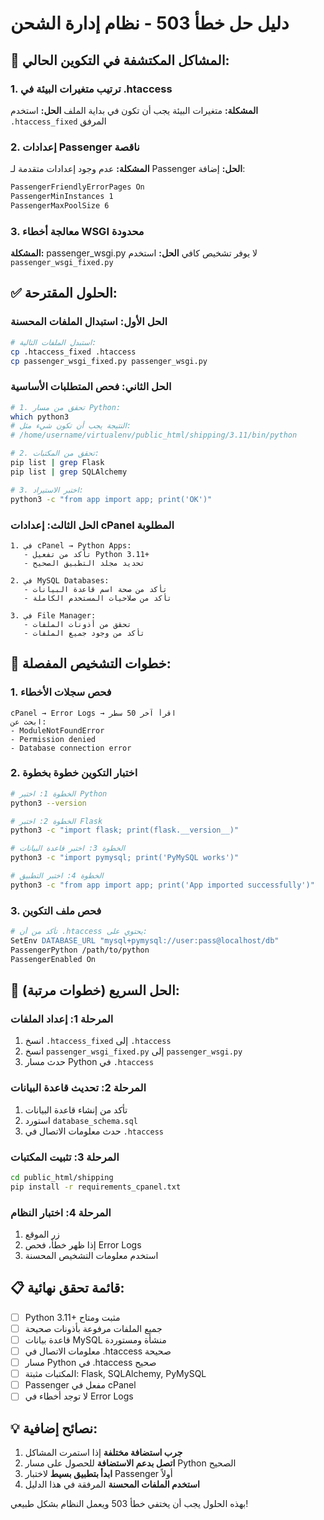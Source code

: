 # دليل حل خطأ 503 - نظام إدارة الشحن

## 🚨 المشاكل المكتشفة في التكوين الحالي:

### 1. ترتيب متغيرات البيئة في .htaccess
**المشكلة:** متغيرات البيئة يجب أن تكون في بداية الملف
**الحل:** استخدم `.htaccess_fixed` المرفق

### 2. إعدادات Passenger ناقصة
**المشكلة:** عدم وجود إعدادات متقدمة لـ Passenger
**الحل:** إضافة:
```apache
PassengerFriendlyErrorPages On
PassengerMinInstances 1
PassengerMaxPoolSize 6
```

### 3. معالجة أخطاء WSGI محدودة
**المشكلة:** passenger_wsgi.py لا يوفر تشخيص كافي
**الحل:** استخدم `passenger_wsgi_fixed.py`

## ✅ الحلول المقترحة:

### الحل الأول: استبدال الملفات المحسنة
```bash
# استبدل الملفات التالية:
cp .htaccess_fixed .htaccess
cp passenger_wsgi_fixed.py passenger_wsgi.py
```

### الحل الثاني: فحص المتطلبات الأساسية
```bash
# 1. تحقق من مسار Python:
which python3
# النتيجة يجب أن تكون شيء مثل:
# /home/username/virtualenv/public_html/shipping/3.11/bin/python

# 2. تحقق من المكتبات:
pip list | grep Flask
pip list | grep SQLAlchemy

# 3. اختبر الاستيراد:
python3 -c "from app import app; print('OK')"
```

### الحل الثالث: إعدادات cPanel المطلوبة
```
1. في cPanel → Python Apps:
   - تأكد من تفعيل Python 3.11+
   - تحديد مجلد التطبيق الصحيح

2. في MySQL Databases:
   - تأكد من صحة اسم قاعدة البيانات
   - تأكد من صلاحيات المستخدم الكاملة

3. في File Manager:
   - تحقق من أذونات الملفات
   - تأكد من وجود جميع الملفات
```

## 🔧 خطوات التشخيص المفصلة:

### 1. فحص سجلات الأخطاء
```
cPanel → Error Logs → اقرأ آخر 50 سطر
ابحث عن:
- ModuleNotFoundError
- Permission denied
- Database connection error
```

### 2. اختبار التكوين خطوة بخطوة
```bash
# الخطوة 1: اختبر Python
python3 --version

# الخطوة 2: اختبر Flask
python3 -c "import flask; print(flask.__version__)"

# الخطوة 3: اختبر قاعدة البيانات
python3 -c "import pymysql; print('PyMySQL works')"

# الخطوة 4: اختبر التطبيق
python3 -c "from app import app; print('App imported successfully')"
```

### 3. فحص ملف التكوين
```apache
# تأكد من أن .htaccess يحتوي على:
SetEnv DATABASE_URL "mysql+pymysql://user:pass@localhost/db"
PassengerPython /path/to/python
PassengerEnabled On
```

## 🚀 الحل السريع (خطوات مرتبة):

### المرحلة 1: إعداد الملفات
1. انسخ `.htaccess_fixed` إلى `.htaccess`
2. انسخ `passenger_wsgi_fixed.py` إلى `passenger_wsgi.py`
3. حدث مسار Python في `.htaccess`

### المرحلة 2: تحديث قاعدة البيانات
1. تأكد من إنشاء قاعدة البيانات
2. استورد `database_schema.sql`
3. حدث معلومات الاتصال في `.htaccess`

### المرحلة 3: تثبيت المكتبات
```bash
cd public_html/shipping
pip install -r requirements_cpanel.txt
```

### المرحلة 4: اختبار النظام
1. زر الموقع
2. إذا ظهر خطأ، فحص Error Logs
3. استخدم معلومات التشخيص المحسنة

## 📋 قائمة تحقق نهائية:

- [ ] Python 3.11+ مثبت ومتاح
- [ ] جميع الملفات مرفوعة بأذونات صحيحة
- [ ] قاعدة بيانات MySQL منشأة ومستوردة
- [ ] معلومات الاتصال في .htaccess صحيحة
- [ ] مسار Python في .htaccess صحيح
- [ ] المكتبات مثبتة: Flask, SQLAlchemy, PyMySQL
- [ ] Passenger مفعل في cPanel
- [ ] لا توجد أخطاء في Error Logs

## 💡 نصائح إضافية:

1. **جرب استضافة مختلفة** إذا استمرت المشاكل
2. **اتصل بدعم الاستضافة** للحصول على مسار Python الصحيح
3. **ابدأ بتطبيق بسيط** لاختبار Passenger أولاً
4. **استخدم الملفات المحسنة** المرفقة في هذا الدليل

بهذه الحلول يجب أن يختفي خطأ 503 ويعمل النظام بشكل طبيعي!